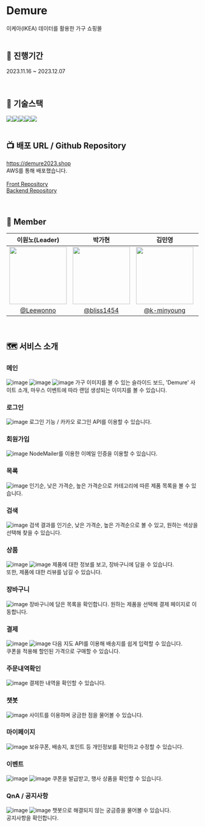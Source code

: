 # Demure
이케아(IKEA) 데이터를 활용한 가구 쇼핑몰
<br />
<br />

## 🔋 진행기간
2023.11.16 ~ 2023.12.07

<br />

## 🔨 기술스택
<div style="display:flex">
  <img src="https://img.shields.io/badge/AWS-232F3E?style=flat&logo=amazonaws&logoColor=white" />
  <img src="https://img.shields.io/badge/React-61DAFB?style=flat&logo=react&logoColor=white" />
  <img src="https://img.shields.io/badge/Typescript-3178C6?style=flat&logo=typescript&logoColor=white" />
  <img src="https://img.shields.io/badge/nestjs-E0234E?style=flat&logo=nestjs&logoColor=white" />
  <img src="https://img.shields.io/badge/PostgreSQL-4169E1?style=flat&logo=postgresql&logoColor=white" />
</div>

<br />

## 📺 배포 URL / Github Repository
<a href="https://demure2023.shop" target="_blank">https://demure2023.shop</a>
<br />
AWS를 통해 배포했습니다.
<br /><br />
<a href="https://github.com/KDT9Demure/front" target="_blank">Front Repository</a>
<br />
<a href="https://github.com/KDT9Demure/back" target="_blank">Backend Repository</a>

<br />

## 🌠 Member

|                                    이원노(Leader)                                   |                                    박가현                                    |                                     김민영                                     |                                    이우종                                    |                                    황동하                                     |
| :------------------------------------------------------------------------: | :------------------------------------------------------------------------: | :------------------------------------------------------------------------: | :------------------------------------------------------------------------: | :-------------------------------------------------------------------------: |
| <img src="https://avatars.githubusercontent.com/u/105614390?v=4" width=150> | <img src="https://avatars.githubusercontent.com/u/138436056?v=4" width=150> | <img src="https://avatars.githubusercontent.com/u/138436169?v=4" width=150> | <img src="https://avatars.githubusercontent.com/u/107784810?v=4" width=150> | <img src="https://avatars.githubusercontent.com/u/121819598?v=4" width=150> |
|                 [@Leewonno](https://github.com/Leewonno)                 |                    [@bliss1454](https://github.com/bliss1454)                    |                 [@k-minyoung](https://github.com/k-minyoung)                 |             [@RainBell98](https://github.com/RainBell98)             |                    [@hdh9078](https://github.com/hdh9078)                     |


<br />

## 🗺 서비스 소개

### 메인
![image](https://github.com/KDT9Demure/.github/assets/105614390/08b60914-07c6-48b0-b2d1-2d4e09149b5a)
![image](https://github.com/KDT9Demure/.github/assets/105614390/d1e56a20-1d8d-41a4-aec1-23a0f2e9aba9)
![image](https://github.com/KDT9Demure/.github/assets/105614390/7efc8f35-ea89-4995-a7e2-c34585555317)
가구 이미지를 볼 수 있는 슬라이드 보드, 'Demure' 사이트 소개, 마우스 이벤트에 따라 랜덤 생성되는 이미지를 볼 수 있습니다.

### 로그인
![image](https://github.com/KDT9Demure/.github/assets/105614390/13296ae2-c762-44c2-ac1e-e1bb0fbe8787)
로그인 기능 / 카카오 로그인 API를 이용할 수 있습니다.

### 회원가입
![image](https://github.com/KDT9Demure/.github/assets/105614390/7e122d0c-3de3-45f6-bcb7-21d249bde395)
NodeMailer를 이용한 이메일 인증을 이용할 수 있습니다.

### 목록
![image](https://github.com/KDT9Demure/.github/assets/105614390/8d8b5530-8009-4cf2-bfd9-8dd3e18dc341)
인기순, 낮은 가격순, 높은 가격순으로 카테고리에 따른 제품 목록을 볼 수 있습니다.

### 검색
![image](https://github.com/KDT9Demure/.github/assets/105614390/7b5da5c1-28a6-41ed-a366-5a1b5016586c)
검색 결과를 인기순, 낮은 가격순, 높은 가격순으로 볼 수 있고, 원하는 색상을 선택해 찾을 수 있습니다.

### 상품
![image](https://github.com/KDT9Demure/.github/assets/105614390/4edc43ed-9c46-40e4-b196-8daf22da6300)
![image](https://github.com/KDT9Demure/.github/assets/105614390/31694691-2026-4d93-b986-65320e7e7f08)
제품에 대한 정보를 보고, 장바구니에 담을 수 있습니다.<br />
또한, 제품에 대한 리뷰를 남길 수 있습니다.

### 장바구니
![image](https://github.com/KDT9Demure/.github/assets/105614390/6a5b813b-d50a-40c2-9706-50ea4d19aee0)
장바구니에 담은 목록을 확인합니다. 원하는 제품을 선택해 결제 페이지로 이동합니다.

### 결제
![image](https://github.com/KDT9Demure/.github/assets/105614390/9f114266-615c-4889-925d-f53a2cc7a13a)
![image](https://github.com/KDT9Demure/.github/assets/105614390/0c00462d-de81-432f-8e4b-8ecfb91204f7)
다음 지도 API를 이용해 배송지를 쉽게 입력할 수 있습니다.<br />
쿠폰을 적용해 할인된 가격으로 구매할 수 있습니다.

### 주문내역확인
![image](https://github.com/KDT9Demure/.github/assets/105614390/de0c6295-348c-43c9-9788-f3c1d93972af)
결제한 내역을 확인할 수 있습니다.

### 챗봇
![image](https://github.com/KDT9Demure/.github/assets/105614390/8be1be85-cbec-402b-9a09-97a8ed7b8ad0)
사이트를 이용하며 궁금한 점을 물어볼 수 있습니다.

### 마이페이지
![image](https://github.com/KDT9Demure/.github/assets/105614390/82ce9e3f-c8d4-401b-b630-902a6bafffc3)
보유쿠폰, 배송지, 포인트 등 개인정보를 확인하고 수정할 수 있습니다.

### 이벤트
![image](https://github.com/KDT9Demure/.github/assets/105614390/564fb5c0-5d87-4409-9e5b-a7494838bac7)
![image](https://github.com/KDT9Demure/.github/assets/105614390/af36f248-1275-4404-b33f-b391b66b2f8b)
쿠폰을 발급받고, 행사 상품을 확인할 수 있습니다.

### QnA / 공지사항
![image](https://github.com/KDT9Demure/.github/assets/105614390/3f406320-f203-41e7-8b34-053ee81a9361)
![image](https://github.com/KDT9Demure/.github/assets/105614390/601f6fd7-40fa-4767-addb-aac1d498db3a)
챗봇으로 해결되지 않는 궁금증을 물어볼 수 있습니다.<br />
공지사항을 확인합니다.


<!--

**Here are some ideas to get you started:**

🙋‍♀️ A short introduction - what is your organization all about?
🌈 Contribution guidelines - how can the community get involved?
👩‍💻 Useful resources - where can the community find your docs? Is there anything else the community should know?
🍿 Fun facts - what does your team eat for breakfast?
🧙 Remember, you can do mighty things with the power of [Markdown](https://docs.github.com/github/writing-on-github/getting-started-with-writing-and-formatting-on-github/basic-writing-and-formatting-syntax)
-->
